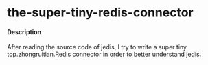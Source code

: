 # the-super-tiny-redis-connector

#### Description
After reading the source code of jedis, I try to write a super tiny top.zhongruitian.Redis connector in order to better understand  jedis.


